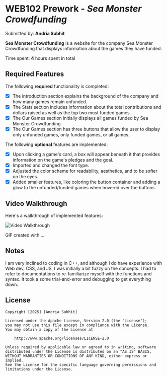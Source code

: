 # WEB102 Prework - *Sea Monster Crowdfunding*

Submitted by: **Andria Subhit**

**Sea Monster Crowdfunding** is a website for the company Sea Monster Crowdfunding that displays information about the games they have funded.

Time spent: **4** hours spent in total

## Required Features

The following **required** functionality is completed:

* [X] The introduction section explains the background of the company and how many games remain unfunded.
* [X] The Stats section includes information about the total contributions and dollars raised as well as the top two most funded games.
* [X] The Our Games section initially displays all games funded by Sea Monster Crowdfunding
* [X] The Our Games section has three buttons that allow the user to display only unfunded games, only funded games, or all games.

The following **optional** features are implemented:

* [X] Upon clicking a game's card, a box will appear beneath it that provides information on the game's pledges and the goal. 
* [X] Imported and changed the font type.
* [X] Adjusted the color scheme for readability, aesthetics, and to be softer on the eyes.
* [X] Added smaller features, like coloring the button container and adding a glow to the unfunded/funded games when hovered over the buttons.

## Video Walkthrough

Here's a walkthrough of implemented features:

<img src='https://i.imgur.com/WB4AZyb.gif' title='Andria Subhit - Video Walkthrough' width='' alt='Video Walkthrough' />

<!-- Replace this with whatever GIF tool you used! -->
GIF created with ...  
<!-- Recommended tools:
[Kap](https://getkap.co/) for macOS
[ScreenToGif](https://www.screentogif.com/) for Windows
[peek](https://github.com/phw/peek) for Linux. -->

## Notes

I am very inclined to coding in C++, and although I do have experience with Web dev, CSS, and JS, I was initially a bit fuzzy on the concepts. I  had to refer to documentations to re-familiarize myself with the functions and syntax. It took a some trial-and-error and debugging to get everything down.

## License

    Copyright [2025] [Andria Subhit]

    Licensed under the Apache License, Version 2.0 (the "License");
    you may not use this file except in compliance with the License.
    You may obtain a copy of the License at

        http://www.apache.org/licenses/LICENSE-2.0

    Unless required by applicable law or agreed to in writing, software
    distributed under the License is distributed on an "AS IS" BASIS,
    WITHOUT WARRANTIES OR CONDITIONS OF ANY KIND, either express or implied.
    See the License for the specific language governing permissions and
    limitations under the License.
